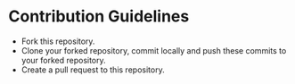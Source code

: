 # Contribution Guidelines

* Fork this repository.
* Clone your forked repository, commit locally and push these commits to your forked repository.
* Create a pull request to this repository.
